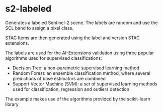 # s2-labeled

Generates a labeled Sentinel-2 scene. The labels are random and use the SCL band to assign a pixel class.

STAC Items are then generated using the label and version STAC extensions.

The labels are used for the AI-Extensions validation using three popular algorithms used for supervised classifications:

* Decision Tree: a non-parametric supervised learning method
* Random Forest: an ensemble classification method, where several predictions of base estimators are combined
* Support Vector Machine (SVM): a set of supervised learning methods used for classification, regression and outliers detection

The example makes use of the algorithms provided by the scikit-learn library